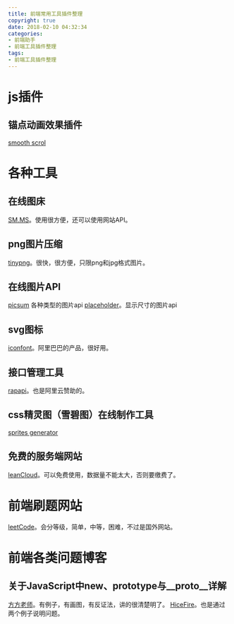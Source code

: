 ```yaml
---
title: 前端常用工具插件整理
copyright: true
date: 2018-02-10 04:32:34
categories:
- 前端助手
- 前端工具插件整理
tags:
- 前端工具插件整理
---
```

# js插件

## 锚点动画效果插件
[smooth scrol](https://github.com/cferdinandi/smooth-scroll)



# 各种工具

## 在线图床
[SM.MS](https://sm.ms/)。使用很方便，还可以使用网站API。

## png图片压缩
[tinypng](https://tinypng.com/)。很快，很方便，只限png和jpg格式图片。
<!--more-->
## 在线图片API
[picsum](https://picsum.photos/) 各种类型的图片api
[placeholder](https://placeholder.com/)。显示尺寸的图片api

## svg图标
[iconfont](http://www.iconfont.cn/)。阿里巴巴的产品，很好用。

## 接口管理工具
[rapapi](http://rapapi.org/)。也是阿里云赞助的。

## css精灵图（雪碧图）在线制作工具
[sprites generator](https://www.toptal.com/developers/css/sprite-generator)

## 免费的服务端网站
[leanCloud](https://leancloud.cn/)。可以免费使用，数据量不能太大，否则要缴费了。

# 前端刷题网站

[leetCode](https://leetcode.com/)。会分等级，简单，中等，困难，不过是国外网站。

# 前端各类问题博客

## 关于JavaScript中new、prototype与__proto__详解
[方方老师](https://www.zhihu.com/question/56770432/answer/315342130)。有例子，有画图，有反证法，讲的很清楚明了。
[HiceFire](http://www.vq0599.com/article/2017/0409.html)。也是通过两个例子说明问题。

